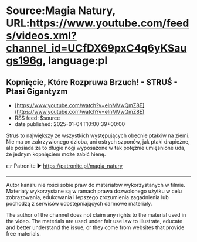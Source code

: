 # Source:Magia Natury, URL:https://www.youtube.com/feeds/videos.xml?channel_id=UCfDX69pxC4q6yKSaugs196g, language:pl

## Kopnięcie, Które Rozpruwa Brzuch! - STRUŚ - Ptasi Gigantyzm
 - [https://www.youtube.com/watch?v=eInMVwQmZ8E](https://www.youtube.com/watch?v=eInMVwQmZ8E)
 - RSS feed: $source
 - date published: 2025-01-04T10:00:39+00:00

Struś to największy ze wszystkich występujących obecnie ptaków na ziemi. Nie ma on zakrzywionego dzioba, ani ostrych szponów, jak ptaki drapieżne, ale posiada za to długie nogi wyposażone w tak potężnie umięśnione uda, że jednym kopnięciem może zabić hienę.

👉 Patronite ► https://patronite.pl/magia_natury
__________
Autor kanału nie rości sobie praw do materiałów wykorzystanych w filmie. Materiały wykorzystane są w ramach prawa dozwolonego użytku w celu zobrazowania, edukowania i lepszego zrozumienia zagadnienia lub pochodzą z serwisów udostępniających darmowe materiały.

The author of the channel does not claim any rights to the material used in the video. The materials are used under fair use law to illustrate, educate and better understand the issue, or they come from websites that provide free materials.

